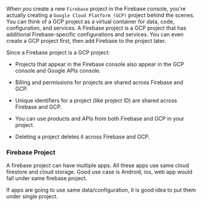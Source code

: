 When you create a new `Firebase` project in the Firebase console, you're actually creating a `Google Cloud Platform (GCP)` project behind the scenes. You can think of a GCP project as a virtual container for data, code, configuration, and services. A Firebase project is a GCP project that has additional Firebase-specific configurations and services. You can even create a GCP project first, then add Firebase to the project later.

Since a Firebase project is a GCP project:

* Projects that appear in the Firebase console also appear in the GCP console and Google APIs console.

* Billing and permissions for projects are shared across Firebase and GCP.

* Unique identifiers for a project (like project ID) are shared across Firebase and GCP.

* You can use products and APIs from both Firebase and GCP in your project.

* Deleting a project deletes it across Firebase and GCP.


### Firebase Project

A firebase project can have multiple apps.
All these apps use same cloud firestore and cloud storage.
Good use case is Android, ios, web app would fall under same firebase project.

If apps are going to use same data/configuration, it is good idea to put them under single project.

